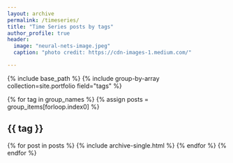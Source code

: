 ```yaml
---
layout: archive
permalink: /timeseries/
title: "Time Series posts by tags"
author_profile: true
header:
  image: "neural-nets-image.jpeg"
  caption: "photo credit: https://cdn-images-1.medium.com/"

---
```


{% include base_path %}
{% include group-by-array collection=site.portfolio field="tags" %}

{% for tag in group_names %}
  {% assign posts = group_items[forloop.index0] %}
  <h2 id="{{ tag | slugify }}" class="archive__subtitle">{{ tag }}</h2>
  {% for post in posts %}
    {% include archive-single.html %}
  {% endfor %}
{% endfor %}